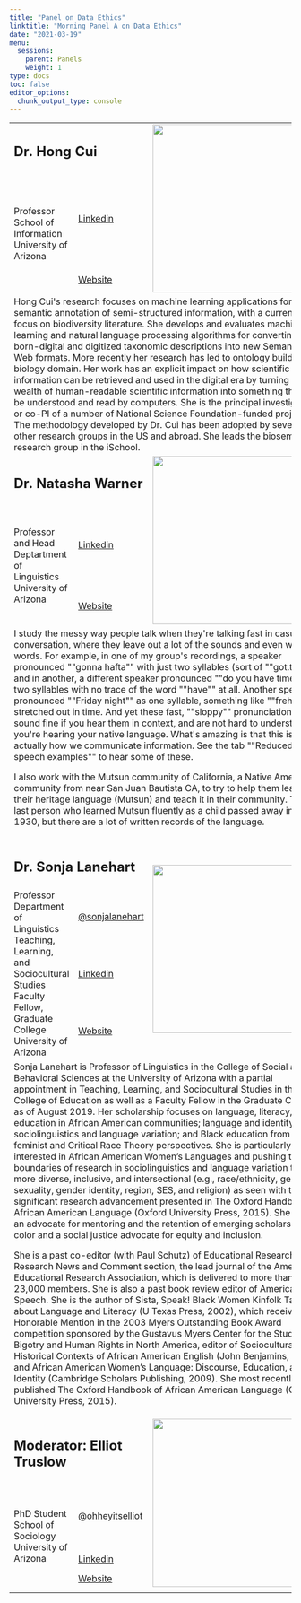 ```yaml
---
title: "Panel on Data Ethics"
linktitle: "Morning Panel A on Data Ethics"
date: "2021-03-19"
menu:
  sessions:
    parent: Panels
    weight: 1
type: docs
toc: false
editor_options:
  chunk_output_type: console
---
```


<TABLE class="bio-table">

<!--- #################Speaker 1############## --->
<tr>
<td COLSPAN="2"><h2>Dr. Hong Cui</h2></td>
<td ROWSPAN="3"><img style="float: left;" src="/img/hong-cui.jpg" width="300" /></td>
</tr>
<tr>
<td ROWSPAN="2">Professor<br>School of Information<br>University of Arizona</li></td>
<td><i class="fab fa-linkedin"></i> <a href="https://www.linkedin.com/in/hong-cui-b9777018/" target="_blank" rel="noopener">Linkedin</a>
</td>
</tr>
<tr>
<td><i class="fa fa-link"></i> <a href="https://ischool.arizona.edu/people/hong-cui" target="_blank" rel="noopener">Website</a>
</td>
</tr>
<tr>
<td COLSPAN="3">
Hong Cui's research focuses on machine learning applications for semantic annotation of semi-structured information, with a current focus on biodiversity literature. She develops and evaluates machine learning and natural language processing algorithms for converting born-digital and digitized taxonomic descriptions into new Semantic Web formats. More recently her research has led to ontology building in biology domain. Her work has an explicit impact on how scientific information can be retrieved and used in the digital era by turning the wealth of human-readable scientific information into something that can be understood and read by computers. She is the principal investigator or co-PI of a number of National Science Foundation-funded projects. The methodology developed by Dr. Cui has been adopted by several other research groups in the US and abroad. She leads the biosemantics research group in the iSchool.
</td>
</tr>

<!--- #################Speaker 2############## --->
<tr>
<td COLSPAN="2"><h2>Dr. Natasha Warner</h2></td>
<td ROWSPAN="3"><img style="float: left;" src="/img/natasha-warner.jpg" width="300" /></td>
</tr>
<tr>
<td ROWSPAN="2">Professor and Head<br>Deptartment of Linguistics<br>University of Arizona</td>
<td><i class="fab fa-linkedin"></i> <a href=https://www.linkedin.com/in/natasha-warner-0a5050180/" target="_blank" rel="noopener">Linkedin</a>
</td>
</tr>
<tr>
<td><i class="fa fa-link"></i> <a href="https://nwarner.faculty.arizona.edu/" target="_blank" rel="noopener">Website</a>
</td>
</tr>
<tr>
<td COLSPAN="3">
I study the messy way people talk when they're talking fast in casual conversation, where they leave out a lot of the sounds and even whole words.  For example, in one of my group's recordings, a speaker pronounced ""gonna hafta"" with just two syllables (sort of ""got.tuh""), and in another, a different speaker pronounced ""do you have time"" as two syllables with no trace of the word ""have"" at all.  Another speaker pronounced ""Friday night"" as one syllable, something like ""freh..."" stretched out in time.  And yet these fast, ""sloppy"" pronunciations sound fine if you hear them in context, and are not hard to understand if you're hearing your native language.  What's amazing is that this is actually how we communicate information.  See the tab ""Reduced speech examples"" to hear some of these.

I also work with the Mutsun community of California, a Native American community from near San Juan Bautista CA, to try to help them learn their heritage language (Mutsun) and teach it in their community.  The last person who learned Mutsun fluently as a child passed away in 1930, but there are a lot of written records of the language.

</td>
</tr>

<!--- #################Speaker 3############## --->


<tr>
<td COLSPAN="2"><h2>Dr. Sonja Lanehart</h2></td>
<td ROWSPAN="4"><img style="float: left;" src="/img/sonja-lanehart.jpg" width="300" /></td>
</tr>
<tr>
<td ROWSPAN="3">Professor<br>
Department of Linguistics<br>
Teaching, Learning, and Sociocultural Studies<br>
Faculty Fellow, Graduate College <br>
University of Arizona</td>
<td><i class="fab fa-twitter"></i> <a href="https://twitter.com/@sonjalanehart" target="_blank" rel="noopener"> @sonjalanehart</a>
</td>
</tr>
<tr>
<td><i class="fab fa-linkedin"></i> <a href="https://www.linkedin.com/in/sonja-lanehart-2b00b857/" target="_blank" rel="noopener">Linkedin</a>
</td>
</tr>
<tr>
<td><i class="fa fa-link"></i> <a href="https://www.sonjallanehart.com/" target="_blank" rel="noopener">Website</a>
</td>
</tr>
<tr>
<td COLSPAN="3">
Sonja Lanehart is Professor of Linguistics in the College of Social and Behavioral Sciences at the University of Arizona with a partial appointment in Teaching, Learning, and Sociocultural Studies in the College of Education as well as a Faculty Fellow in the Graduate College as of August 2019. Her scholarship focuses on language, literacy, and education in African American communities; language and identity; sociolinguistics and language variation; and Black education from Black feminist and Critical Race Theory perspectives. She is particularly interested in African American Women’s Languages and pushing the boundaries of research in sociolinguistics and language variation to be more diverse, inclusive, and intersectional (e.g., race/ethnicity, gender, sexuality, gender identity, region, SES, and religion) as seen with the significant research advancement presented in The Oxford Handbook of African American Language (Oxford University Press, 2015). She also is an advocate for mentoring and the retention of emerging scholars of color and a social justice advocate for equity and inclusion.

She is a past co-editor (with Paul Schutz) of Educational Researcher: Research News and Comment section, the lead journal of the American Educational Research Association, which is delivered to more than 23,000 members. She is also a past book review editor of American Speech. She is the author of Sista, Speak! Black Women Kinfolk Talk about Language and Literacy (U Texas Press, 2002), which received Honorable Mention in the 2003 Myers Outstanding Book Award competition sponsored by the Gustavus Myers Center for the Study of Bigotry and Human Rights in North America, editor of Sociocultural and Historical Contexts of African American English (John Benjamins, 2001), and African American Women’s Language: Discourse, Education, and Identity (Cambridge Scholars Publishing, 2009). She most recently published The Oxford Handbook of African American Language (Oxford University Press, 2015).

</td>
</tr>


<tr>
<td COLSPAN="2"><h2>Moderator: Elliot Truslow</h2></td>
<td ROWSPAN="4"><img style="float: left;" src="/img/elliot-truslow.jpg" width="300" /></td>
</tr>
<tr>
<td ROWSPAN="3">
PhD Student<br>
School of Sociology<br>
University of Arizona</li></td>
<td><i class="fab fa-twitter"></i> <a href="https://twitter.com/ohheyitselliot" target="_blank" rel="noopener"> @ohheyitselliot</a>
</td>
</tr>
<tr>
<td><i class="fab fa-linkedin"></i> <a href="https://www.linkedin.com/in/elliotleetruslow/" target="_blank" rel="noopener">Linkedin</a>
</td>
</tr>
<tr>
<td><i class="fa fa-link"></i> <a href="https://elliotdoes.work/" target="_blank" rel="noopener">Website</a>
</td>
</tr>

<tr>
<td COLSPAN="3">
</td>
</tr>
</TABLE>

